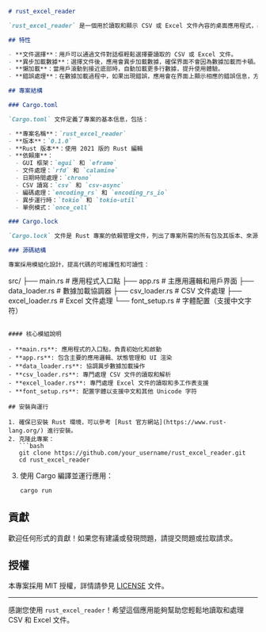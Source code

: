```markdown
# rust_excel_reader

`rust_excel_reader` 是一個用於讀取和顯示 CSV 或 Excel 文件內容的桌面應用程式，基於 Rust 語言開發。該應用程式使用了現代的 GUI 框架 `eframe` 和 `egui`，並結合了異步編程技術，以提供流暢的用戶體驗。

## 特性

- **文件選擇**：用戶可以通過文件對話框輕鬆選擇要讀取的 CSV 或 Excel 文件。
- **異步加載數據**：選擇文件後，應用會異步加載數據，確保界面不會因為數據加載而卡頓。
- **懶加載**：當用戶滾動到接近底部時，自動加載更多行數據，提升使用體驗。
- **錯誤處理**：在數據加載過程中，如果出現錯誤，應用會在界面上顯示相應的錯誤信息，方便用戶排查問題。

## 專案結構

### Cargo.toml

`Cargo.toml` 文件定義了專案的基本信息，包括：

- **專案名稱**：`rust_excel_reader`
- **版本**：`0.1.0`
- **Rust 版本**：使用 2021 版的 Rust 編輯
- **依賴庫**：
  - GUI 框架：`egui` 和 `eframe`
  - 文件處理：`rfd` 和 `calamine`
  - 日期時間處理：`chrono`
  - CSV 讀寫：`csv` 和 `csv-async`
  - 編碼處理：`encoding_rs` 和 `encoding_rs_io`
  - 異步運行時：`tokio` 和 `tokio-util`
  - 單例模式：`once_cell`

### Cargo.lock

`Cargo.lock` 文件是 Rust 專案的依賴管理文件，列出了專案所需的所有包及其版本、來源和依賴關係。這些包涵蓋了圖形處理、異步編程、數據序列化、網絡通信等多個功能，顯示出該專案的複雜性和多樣性。

### 源碼結構

專案採用模組化設計，提高代碼的可維護性和可讀性：

```
src/
├── main.rs           # 應用程式入口點
├── app.rs            # 主應用邏輯和用戶界面
├── data_loader.rs    # 數據加載協調器
├── csv_loader.rs     # CSV 文件處理
├── excel_loader.rs   # Excel 文件處理
└── font_setup.rs     # 字體配置（支援中文字符）
```

#### 核心模組說明

- **main.rs**: 應用程式的入口點，負責初始化和啟動
- **app.rs**: 包含主要的應用邏輯、狀態管理和 UI 渲染
- **data_loader.rs**: 協調異步數據加載操作
- **csv_loader.rs**: 專門處理 CSV 文件的讀取和解析
- **excel_loader.rs**: 專門處理 Excel 文件的讀取和多工作表支援
- **font_setup.rs**: 配置字體以支援中文和其他 Unicode 字符

## 安裝與運行

1. 確保已安裝 Rust 環境，可以參考 [Rust 官方網站](https://www.rust-lang.org/) 進行安裝。
2. 克隆此專案：
   ```bash
   git clone https://github.com/your_username/rust_excel_reader.git
   cd rust_excel_reader
   ```
3. 使用 Cargo 編譯並運行應用：
   ```bash
   cargo run
   ```

## 貢獻

歡迎任何形式的貢獻！如果您有建議或發現問題，請提交問題或拉取請求。

## 授權

本專案採用 MIT 授權，詳情請參見 [LICENSE](LICENSE) 文件。

---

感謝您使用 `rust_excel_reader`！希望這個應用能夠幫助您輕鬆地讀取和處理 CSV 和 Excel 文件。
```